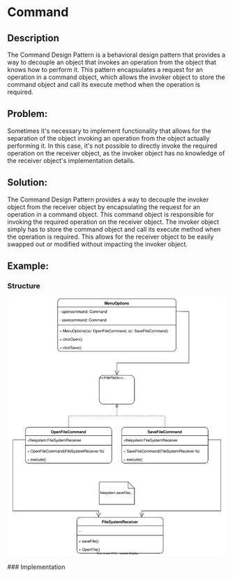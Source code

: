 # Command 
## Description
The Command Design Pattern is a behavioral design pattern that provides a way to decouple an object that invokes an operation from the object that knows how to perform it. This pattern encapsulates a request for an operation in a command object, which allows the invoker object to store the command object and call its execute method when the operation is required.
## Problem:
 Sometimes it's necessary to implement functionality that allows for the separation of the object invoking an operation from the object actually performing it. In this case, it's not possible to directly invoke the required operation on the receiver object, as the invoker object has no knowledge of the receiver object's implementation details.
## Solution:
The Command Design Pattern provides a way to decouple the invoker object from the receiver object by encapsulating the request for an operation in a command object. This command object is responsible for invoking the required operation on the receiver object. The invoker object simply has to store the command object and call its execute method when the operation is required. This allows for the receiver object to be easily swapped out or modified without impacting the invoker object.
## Example: 
### Structure
<p align="center">
    <img src="./diagrams/command.svg"/>
</p>
### Implementation